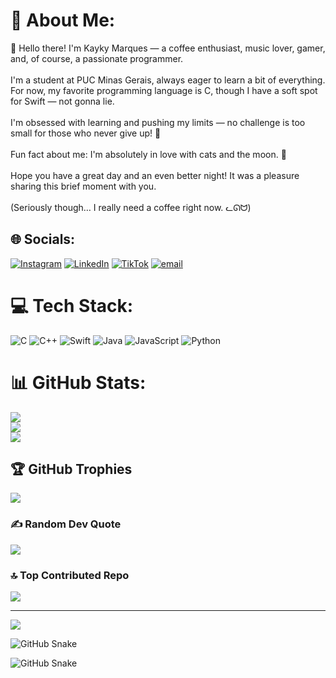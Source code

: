 # 💫 About Me:
👋 Hello there! I'm Kayky Marques — a coffee enthusiast, music lover, gamer, and, of course, a passionate programmer.<br><br>I'm a student at PUC Minas Gerais, always eager to learn a bit of everything. For now, my favorite programming language is C, though I have a soft spot for Swift — not gonna lie.<br><br>I'm obsessed with learning and pushing my limits — no challenge is too small for those who never give up! 🚀<br><br>Fun fact about me: I'm absolutely in love with cats and the moon. 🌙<br><br>Hope you have a great day and an even better night! It was a pleasure sharing this brief moment with you.<br><br>(Seriously though… I really need a coffee right now. ᓚᘏᗢ)


## 🌐 Socials:
[![Instagram](https://img.shields.io/badge/Instagram-%23E4405F.svg?logo=Instagram&logoColor=white)](https://instagram.com/_k.exe_) [![LinkedIn](https://img.shields.io/badge/LinkedIn-%230077B5.svg?logo=linkedin&logoColor=white)](https://linkedin.com/in/https://www.linkedin.com/in/kayky-marques-a916a42b2/) [![TikTok](https://img.shields.io/badge/TikTok-%23000000.svg?logo=TikTok&logoColor=white)](https://tiktok.com/@https://www.linkedin.com/in/kayky-marques-a916a42b2/) [![email](https://img.shields.io/badge/Email-D14836?logo=gmail&logoColor=white)](mailto:kayky.marques076@gmail.com) 

# 💻 Tech Stack:
![C](https://img.shields.io/badge/c-%2300599C.svg?style=for-the-badge&logo=c&logoColor=white) ![C++](https://img.shields.io/badge/c++-%2300599C.svg?style=for-the-badge&logo=c%2B%2B&logoColor=white) ![Swift](https://img.shields.io/badge/swift-F54A2A?style=for-the-badge&logo=swift&logoColor=white) ![Java](https://img.shields.io/badge/java-%23ED8B00.svg?style=for-the-badge&logo=openjdk&logoColor=white) ![JavaScript](https://img.shields.io/badge/javascript-%23323330.svg?style=for-the-badge&logo=javascript&logoColor=%23F7DF1E) ![Python](https://img.shields.io/badge/python-3670A0?style=for-the-badge&logo=python&logoColor=ffdd54)
# 📊 GitHub Stats:
![](https://github-readme-stats.vercel.app/api?username=galaxy76709&theme=dark&hide_border=false&include_all_commits=true&count_private=false)<br/>
![](https://nirzak-streak-stats.vercel.app/?user=galaxy76709&theme=dark&hide_border=false)<br/>
![](https://github-readme-stats.vercel.app/api/top-langs/?username=galaxy76709&theme=dark&hide_border=false&include_all_commits=true&count_private=false&layout=compact)

## 🏆 GitHub Trophies
![](https://github-profile-trophy.vercel.app/?username=galaxy76709&theme=radical&no-frame=false&no-bg=true&margin-w=4)

### ✍️ Random Dev Quote
![](https://quotes-github-readme.vercel.app/api?type=horizontal&theme=dark)

### 🔝 Top Contributed Repo
![](https://github-contributor-stats.vercel.app/api?username=galaxy76709&limit=5&theme=dark&combine_all_yearly_contributions=true)

---
[![](https://visitcount.itsvg.in/api?id=galaxy76709&icon=2&color=9)](https://visitcount.itsvg.in)

<!-- Proudly created with GPRM ( https://gprm.itsvg.in ) -->

![GitHub Snake](https://galaxy76709.github.io/github-snake.svg)

![GitHub Snake]([https://galaxy76709.github.io/galaxy76709/dist/github-snake.svg](https://galaxy76709.github.io/galaxy76709/images/github-snake.svg))


